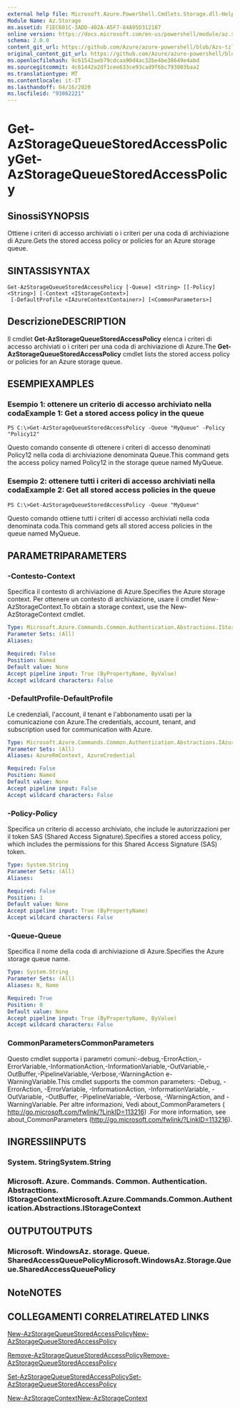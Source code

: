 ```yaml
---
external help file: Microsoft.Azure.PowerShell.Cmdlets.Storage.dll-Help.xml
Module Name: Az.Storage
ms.assetid: F1EC601C-3ADD-402A-A5F7-84A95D312187
online version: https://docs.microsoft.com/en-us/powershell/module/az.storage/get-azstoragequeuestoredaccesspolicy
schema: 2.0.0
content_git_url: https://github.com/Azure/azure-powershell/blob/Azs-tzl/src/Storage/Storage.Management/help/Get-AzStorageQueueStoredAccessPolicy.md
original_content_git_url: https://github.com/Azure/azure-powershell/blob/Azs-tzl/src/Storage/Storage.Management/help/Get-AzStorageQueueStoredAccessPolicy.md
ms.openlocfilehash: 9c61542aeb79cdcaa90d4ac32be4be38649e4abd
ms.sourcegitcommit: 4c61442a2df1cee633ce93cad9f6bc793803baa2
ms.translationtype: MT
ms.contentlocale: it-IT
ms.lasthandoff: 04/16/2020
ms.locfileid: "93862221"
---
```

# <span data-ttu-id="e35bd-101">Get-AzStorageQueueStoredAccessPolicy</span><span class="sxs-lookup"><span data-stu-id="e35bd-101">Get-AzStorageQueueStoredAccessPolicy</span></span>

## <span data-ttu-id="e35bd-102">Sinossi</span><span class="sxs-lookup"><span data-stu-id="e35bd-102">SYNOPSIS</span></span>
<span data-ttu-id="e35bd-103">Ottiene i criteri di accesso archiviati o i criteri per una coda di archiviazione di Azure.</span><span class="sxs-lookup"><span data-stu-id="e35bd-103">Gets the stored access policy or policies for an Azure storage queue.</span></span>

## <span data-ttu-id="e35bd-104">SINTASSI</span><span class="sxs-lookup"><span data-stu-id="e35bd-104">SYNTAX</span></span>

```
Get-AzStorageQueueStoredAccessPolicy [-Queue] <String> [[-Policy] <String>] [-Context <IStorageContext>]
 [-DefaultProfile <IAzureContextContainer>] [<CommonParameters>]
```

## <span data-ttu-id="e35bd-105">Descrizione</span><span class="sxs-lookup"><span data-stu-id="e35bd-105">DESCRIPTION</span></span>
<span data-ttu-id="e35bd-106">Il cmdlet **Get-AzStorageQueueStoredAccessPolicy** elenca i criteri di accesso archiviati o i criteri per una coda di archiviazione di Azure.</span><span class="sxs-lookup"><span data-stu-id="e35bd-106">The **Get-AzStorageQueueStoredAccessPolicy** cmdlet lists the stored access policy or policies for an Azure storage queue.</span></span>

## <span data-ttu-id="e35bd-107">ESEMPI</span><span class="sxs-lookup"><span data-stu-id="e35bd-107">EXAMPLES</span></span>

### <span data-ttu-id="e35bd-108">Esempio 1: ottenere un criterio di accesso archiviato nella coda</span><span class="sxs-lookup"><span data-stu-id="e35bd-108">Example 1: Get a stored access policy in the queue</span></span>
```
PS C:\>Get-AzStorageQueueStoredAccessPolicy -Queue "MyQueue" -Policy "Policy12"
```

<span data-ttu-id="e35bd-109">Questo comando consente di ottenere i criteri di accesso denominati Policy12 nella coda di archiviazione denominata Queue.</span><span class="sxs-lookup"><span data-stu-id="e35bd-109">This command gets the access policy named Policy12 in the storage queue named MyQueue.</span></span>

### <span data-ttu-id="e35bd-110">Esempio 2: ottenere tutti i criteri di accesso archiviati nella coda</span><span class="sxs-lookup"><span data-stu-id="e35bd-110">Example 2: Get all stored access policies in the queue</span></span>
```
PS C:\>Get-AzStorageQueueStoredAccessPolicy -Queue "MyQueue"
```

<span data-ttu-id="e35bd-111">Questo comando ottiene tutti i criteri di accesso archiviati nella coda denominata coda.</span><span class="sxs-lookup"><span data-stu-id="e35bd-111">This command gets all stored access policies in the queue named MyQueue.</span></span>

## <span data-ttu-id="e35bd-112">PARAMETRI</span><span class="sxs-lookup"><span data-stu-id="e35bd-112">PARAMETERS</span></span>

### <span data-ttu-id="e35bd-113">-Contesto</span><span class="sxs-lookup"><span data-stu-id="e35bd-113">-Context</span></span>
<span data-ttu-id="e35bd-114">Specifica il contesto di archiviazione di Azure.</span><span class="sxs-lookup"><span data-stu-id="e35bd-114">Specifies the Azure storage context.</span></span>
<span data-ttu-id="e35bd-115">Per ottenere un contesto di archiviazione, usare il cmdlet New-AzStorageContext.</span><span class="sxs-lookup"><span data-stu-id="e35bd-115">To obtain a storage context, use the New-AzStorageContext cmdlet.</span></span>

```yaml
Type: Microsoft.Azure.Commands.Common.Authentication.Abstractions.IStorageContext
Parameter Sets: (All)
Aliases:

Required: False
Position: Named
Default value: None
Accept pipeline input: True (ByPropertyName, ByValue)
Accept wildcard characters: False
```

### <span data-ttu-id="e35bd-116">-DefaultProfile</span><span class="sxs-lookup"><span data-stu-id="e35bd-116">-DefaultProfile</span></span>
<span data-ttu-id="e35bd-117">Le credenziali, l'account, il tenant e l'abbonamento usati per la comunicazione con Azure.</span><span class="sxs-lookup"><span data-stu-id="e35bd-117">The credentials, account, tenant, and subscription used for communication with Azure.</span></span>

```yaml
Type: Microsoft.Azure.Commands.Common.Authentication.Abstractions.IAzureContextContainer
Parameter Sets: (All)
Aliases: AzureRmContext, AzureCredential

Required: False
Position: Named
Default value: None
Accept pipeline input: False
Accept wildcard characters: False
```

### <span data-ttu-id="e35bd-118">-Policy</span><span class="sxs-lookup"><span data-stu-id="e35bd-118">-Policy</span></span>
<span data-ttu-id="e35bd-119">Specifica un criterio di accesso archiviato, che include le autorizzazioni per il token SAS (Shared Access Signature).</span><span class="sxs-lookup"><span data-stu-id="e35bd-119">Specifies a stored access policy, which includes the permissions for this Shared Access Signature (SAS) token.</span></span>

```yaml
Type: System.String
Parameter Sets: (All)
Aliases:

Required: False
Position: 1
Default value: None
Accept pipeline input: True (ByPropertyName)
Accept wildcard characters: False
```

### <span data-ttu-id="e35bd-120">-Queue</span><span class="sxs-lookup"><span data-stu-id="e35bd-120">-Queue</span></span>
<span data-ttu-id="e35bd-121">Specifica il nome della coda di archiviazione di Azure.</span><span class="sxs-lookup"><span data-stu-id="e35bd-121">Specifies the Azure storage queue name.</span></span>

```yaml
Type: System.String
Parameter Sets: (All)
Aliases: N, Name

Required: True
Position: 0
Default value: None
Accept pipeline input: True (ByPropertyName, ByValue)
Accept wildcard characters: False
```

### <span data-ttu-id="e35bd-122">CommonParameters</span><span class="sxs-lookup"><span data-stu-id="e35bd-122">CommonParameters</span></span>
<span data-ttu-id="e35bd-123">Questo cmdlet supporta i parametri comuni:-debug,-ErrorAction,-ErrorVariable,-InformationAction,-InformationVariable,-OutVariable,-OutBuffer,-PipelineVariable,-Verbose,-WarningAction e-WarningVariable.</span><span class="sxs-lookup"><span data-stu-id="e35bd-123">This cmdlet supports the common parameters: -Debug, -ErrorAction, -ErrorVariable, -InformationAction, -InformationVariable, -OutVariable, -OutBuffer, -PipelineVariable, -Verbose, -WarningAction, and -WarningVariable.</span></span> <span data-ttu-id="e35bd-124">Per altre informazioni, Vedi about_CommonParameters ( http://go.microsoft.com/fwlink/?LinkID=113216) .</span><span class="sxs-lookup"><span data-stu-id="e35bd-124">For more information, see about_CommonParameters (http://go.microsoft.com/fwlink/?LinkID=113216).</span></span>

## <span data-ttu-id="e35bd-125">INGRESSI</span><span class="sxs-lookup"><span data-stu-id="e35bd-125">INPUTS</span></span>

### <span data-ttu-id="e35bd-126">System. String</span><span class="sxs-lookup"><span data-stu-id="e35bd-126">System.String</span></span>

### <span data-ttu-id="e35bd-127">Microsoft. Azure. Commands. Common. Authentication. Abstracttions. IStorageContext</span><span class="sxs-lookup"><span data-stu-id="e35bd-127">Microsoft.Azure.Commands.Common.Authentication.Abstractions.IStorageContext</span></span>

## <span data-ttu-id="e35bd-128">OUTPUT</span><span class="sxs-lookup"><span data-stu-id="e35bd-128">OUTPUTS</span></span>

### <span data-ttu-id="e35bd-129">Microsoft. WindowsAz. storage. Queue. SharedAccessQueuePolicy</span><span class="sxs-lookup"><span data-stu-id="e35bd-129">Microsoft.WindowsAz.Storage.Queue.SharedAccessQueuePolicy</span></span>

## <span data-ttu-id="e35bd-130">Note</span><span class="sxs-lookup"><span data-stu-id="e35bd-130">NOTES</span></span>

## <span data-ttu-id="e35bd-131">COLLEGAMENTI CORRELATI</span><span class="sxs-lookup"><span data-stu-id="e35bd-131">RELATED LINKS</span></span>

[<span data-ttu-id="e35bd-132">New-AzStorageQueueStoredAccessPolicy</span><span class="sxs-lookup"><span data-stu-id="e35bd-132">New-AzStorageQueueStoredAccessPolicy</span></span>](./New-AzStorageQueueStoredAccessPolicy.md)

[<span data-ttu-id="e35bd-133">Remove-AzStorageQueueStoredAccessPolicy</span><span class="sxs-lookup"><span data-stu-id="e35bd-133">Remove-AzStorageQueueStoredAccessPolicy</span></span>](./Remove-AzStorageQueueStoredAccessPolicy.md)

[<span data-ttu-id="e35bd-134">Set-AzStorageQueueStoredAccessPolicy</span><span class="sxs-lookup"><span data-stu-id="e35bd-134">Set-AzStorageQueueStoredAccessPolicy</span></span>](./Set-AzStorageQueueStoredAccessPolicy.md)

[<span data-ttu-id="e35bd-135">New-AzStorageContext</span><span class="sxs-lookup"><span data-stu-id="e35bd-135">New-AzStorageContext</span></span>](./New-AzStorageContext.md)


